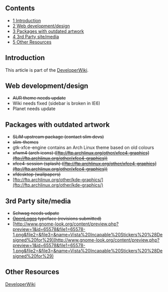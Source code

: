 ## Contents

*   [1 Introduction](#Introduction)
*   [2 Web development/design](#Web_development.2Fdesign)
*   [3 Packages with outdated artwork](#Packages_with_outdated_artwork)
*   [4 3rd Party site/media](#3rd_Party_site.2Fmedia)
*   [5 Other Resources](#Other_Resources)

## Introduction

This article is part of the [DeveloperWiki](/index.php/DeveloperWiki "DeveloperWiki").

## Web development/design

*   ~~AUR theme needs update~~
*   Wiki needs fixed (sidebar is broken in IE6)
*   Planet needs update

## Packages with outdated artwork

*   ~~SLiM upstream package (contact slim devs)~~
*   ~~slim-themes~~
*   gtk-xfce-engine contains an Arch Linux theme based on old colours
*   ~~xfwm4 (arch icons) ([ftp://ftp.archlinux.org/other/xfce4-graphics](ftp://ftp.archlinux.org/other/xfce4-graphics))~~
*   ~~xfce4-session (splash) ([ftp://ftp.archlinux.org/other/xfce4-graphics](ftp://ftp.archlinux.org/other/xfce4-graphics))~~
*   ~~xfdesktop (wallpapers)~~
*   [ftp://ftp.archlinux.org/other/kde-graphics/](ftp://ftp.archlinux.org/other/kde-graphics/)

## 3rd Party site/media

*   ~~Schwag needs udpate~~
*   ~~[OpenLogos](http://www.gnome-look.org/content/show.php/OpenLogos?content=54390) typeface (revisions submitted)~~
*   [http://www.gnome-look.org/content/preview.php?preview=1&id=65578&file1=65578-1.png&file2=&file3=&name=Vista%20Incapable%20Stickers%20%28Designed%20for%29](http://www.gnome-look.org/content/preview.php?preview=1&id=65578&file1=65578-1.png&file2=&file3=&name=Vista%20Incapable%20Stickers%20%28Designed%20for%29)

## Other Resources

[DeveloperWiki](/index.php/DeveloperWiki "DeveloperWiki")